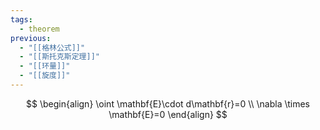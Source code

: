 ```yaml
---
tags:
  - theorem
previous:
  - "[[格林公式]]"
  - "[[斯托克斯定理]]"
  - "[[环量]]"
  - "[[旋度]]"
---
```

$$
\begin{align}
\oint \mathbf{E}\cdot d\mathbf{r}=0 \\
\nabla \times \mathbf{E}=0
\end{align}
$$
